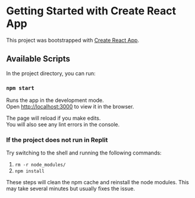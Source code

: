 # Getting Started with Create React App

This project was bootstrapped with [Create React App](https://github.com/facebook/create-react-app).

## Available Scripts

In the project directory, you can run:

### `npm start`

Runs the app in the development mode.\
Open [http://localhost:3000](http://localhost:3000) to view it in the browser.

The page will reload if you make edits.\
You will also see any lint errors in the console.

### If the project does not run in Replit

Try switching to the shell and running the following commands:
1. `rm -r node_modules/`
2. `npm install`

These steps will clean the npm cache and reinstall the node modules. This may take several minutes but usually fixes the issue.